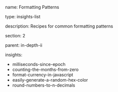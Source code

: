 name: Formatting Patterns

type: insights-list

description: Recipes for common formatting patterns

section: 2

parent: in-depth-ii

insights:
  - milliseconds-since-epoch
  - counting-the-months-from-zero
  - format-currency-in-javascript
  - easily-generate-a-random-hex-color
  - round-numbers-to-n-decimals
